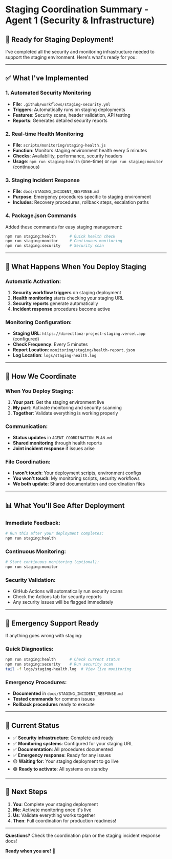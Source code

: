 # Staging Coordination Summary - Agent 1 (Security & Infrastructure)

## 🚀 Ready for Staging Deployment!

I've completed all the security and monitoring infrastructure needed to support the staging environment. Here's what's ready for you:

---

## ✅ What I've Implemented

### 1. **Automated Security Monitoring**
- **File**: `.github/workflows/staging-security.yml`
- **Triggers**: Automatically runs on staging deployments
- **Features**: Security scans, header validation, API testing
- **Reports**: Generates detailed security reports

### 2. **Real-time Health Monitoring** 
- **File**: `scripts/monitoring/staging-health.js`
- **Function**: Monitors staging environment health every 5 minutes
- **Checks**: Availability, performance, security headers
- **Usage**: `npm run staging:health` (one-time) or `npm run staging:monitor` (continuous)

### 3. **Staging Incident Response**
- **File**: `docs/STAGING_INCIDENT_RESPONSE.md`
- **Purpose**: Emergency procedures specific to staging environment
- **Includes**: Recovery procedures, rollback steps, escalation paths

### 4. **Package.json Commands**
Added these commands for easy staging management:
```bash
npm run staging:health      # Quick health check
npm run staging:monitor     # Continuous monitoring  
npm run staging:security    # Security scan
```

---

## 🎯 What Happens When You Deploy Staging

### Automatic Activation:
1. **Security workflow triggers** on staging deployment
2. **Health monitoring** starts checking your staging URL
3. **Security reports** generate automatically
4. **Incident response** procedures become active

### Monitoring Configuration:
- **Staging URL**: `https://directfanz-project-staging.vercel.app` (configured)
- **Check Frequency**: Every 5 minutes
- **Report Location**: `monitoring/staging/health-report.json`
- **Log Location**: `logs/staging-health.log`

---

## 🤝 How We Coordinate

### When You Deploy Staging:
1. **Your part**: Get the staging environment live
2. **My part**: Activate monitoring and security scanning
3. **Together**: Validate everything is working properly

### Communication:
- **Status updates** in `AGENT_COORDINATION_PLAN.md`
- **Shared monitoring** through health reports
- **Joint incident response** if issues arise

### File Coordination:
- **I won't touch**: Your deployment scripts, environment configs
- **You won't touch**: My monitoring scripts, security workflows  
- **We both update**: Shared documentation and coordination files

---

## 📊 What You'll See After Deployment

### Immediate Feedback:
```bash
# Run this after your deployment completes:
npm run staging:health
```

### Continuous Monitoring:
```bash
# Start continuous monitoring (optional):
npm run staging:monitor
```

### Security Validation:
- GitHub Actions will automatically run security scans
- Check the Actions tab for security reports
- Any security issues will be flagged immediately

---

## 🚨 Emergency Support Ready

If anything goes wrong with staging:

### Quick Diagnostics:
```bash
npm run staging:health      # Check current status
npm run staging:security    # Run security scan
tail -f logs/staging-health.log  # View live monitoring
```

### Emergency Procedures:
- **Documented** in `docs/STAGING_INCIDENT_RESPONSE.md`
- **Tested commands** for common issues
- **Rollback procedures** ready to execute

---

## 📝 Current Status

- ✅ **Security infrastructure**: Complete and ready
- ✅ **Monitoring systems**: Configured for your staging URL
- ✅ **Documentation**: All procedures documented
- ✅ **Emergency response**: Ready for any issues
- 🟡 **Waiting for**: Your staging deployment to go live
- 🟢 **Ready to activate**: All systems on standby

---

## 🎉 Next Steps

1. **You**: Complete your staging deployment
2. **Me**: Activate monitoring once it's live
3. **Us**: Validate everything works together
4. **Then**: Full coordination for production readiness!

---

**Questions?** Check the coordination plan or the staging incident response docs!

**Ready when you are!** 🚀